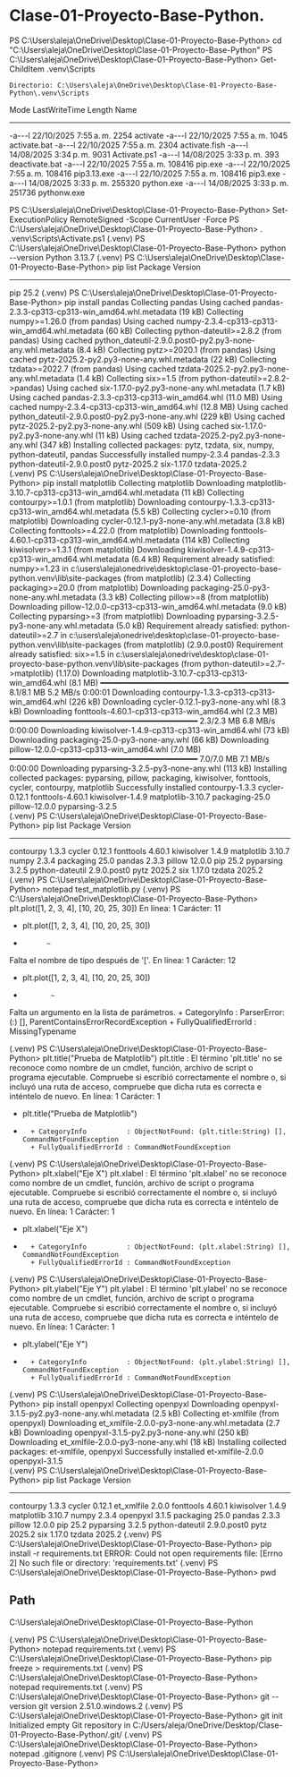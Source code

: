 # Clase-01-Proyecto-Base-Python.

PS C:\Users\aleja\OneDrive\Desktop\Clase-01-Proyecto-Base-Python> cd "C:\Users\aleja\OneDrive\Desktop\Clase-01-Proyecto-Base-Python"
PS C:\Users\aleja\OneDrive\Desktop\Clase-01-Proyecto-Base-Python> Get-ChildItem .venv\Scripts


    Directorio: C:\Users\aleja\OneDrive\Desktop\Clase-01-Proyecto-Base-Python\.venv\Scripts


Mode                 LastWriteTime         Length Name
----                 -------------         ------ ----
-a---l      22/10/2025  7:55 a. m.           2254 activate
-a---l      22/10/2025  7:55 a. m.           1045 activate.bat
-a---l      22/10/2025  7:55 a. m.           2304 activate.fish
-a---l      14/08/2025  3:34 p. m.           9031 Activate.ps1
-a---l      14/08/2025  3:33 p. m.            393 deactivate.bat
-a---l      22/10/2025  7:55 a. m.         108416 pip.exe
-a---l      22/10/2025  7:55 a. m.         108416 pip3.13.exe
-a---l      22/10/2025  7:55 a. m.         108416 pip3.exe
-a---l      14/08/2025  3:33 p. m.         255320 python.exe
-a---l      14/08/2025  3:33 p. m.         251736 pythonw.exe


PS C:\Users\aleja\OneDrive\Desktop\Clase-01-Proyecto-Base-Python> Set-ExecutionPolicy RemoteSigned -Scope CurrentUser -Force
PS C:\Users\aleja\OneDrive\Desktop\Clase-01-Proyecto-Base-Python> . .venv\Scripts\Activate.ps1
(.venv) PS C:\Users\aleja\OneDrive\Desktop\Clase-01-Proyecto-Base-Python> python --version
Python 3.13.7
(.venv) PS C:\Users\aleja\OneDrive\Desktop\Clase-01-Proyecto-Base-Python> pip list
Package Version
------- -------
pip     25.2
(.venv) PS C:\Users\aleja\OneDrive\Desktop\Clase-01-Proyecto-Base-Python> pip install pandas
Collecting pandas
  Using cached pandas-2.3.3-cp313-cp313-win_amd64.whl.metadata (19 kB)
Collecting numpy>=1.26.0 (from pandas)
  Using cached numpy-2.3.4-cp313-cp313-win_amd64.whl.metadata (60 kB)
Collecting python-dateutil>=2.8.2 (from pandas)
  Using cached python_dateutil-2.9.0.post0-py2.py3-none-any.whl.metadata (8.4 kB)
Collecting pytz>=2020.1 (from pandas)
  Using cached pytz-2025.2-py2.py3-none-any.whl.metadata (22 kB)
Collecting tzdata>=2022.7 (from pandas)
  Using cached tzdata-2025.2-py2.py3-none-any.whl.metadata (1.4 kB)
Collecting six>=1.5 (from python-dateutil>=2.8.2->pandas)
  Using cached six-1.17.0-py2.py3-none-any.whl.metadata (1.7 kB)
Using cached pandas-2.3.3-cp313-cp313-win_amd64.whl (11.0 MB)
Using cached numpy-2.3.4-cp313-cp313-win_amd64.whl (12.8 MB)
Using cached python_dateutil-2.9.0.post0-py2.py3-none-any.whl (229 kB)
Using cached pytz-2025.2-py2.py3-none-any.whl (509 kB)
Using cached six-1.17.0-py2.py3-none-any.whl (11 kB)
Using cached tzdata-2025.2-py2.py3-none-any.whl (347 kB)
Installing collected packages: pytz, tzdata, six, numpy, python-dateutil, pandas
Successfully installed numpy-2.3.4 pandas-2.3.3 python-dateutil-2.9.0.post0 pytz-2025.2 six-1.17.0 tzdata-2025.2                                                
(.venv) PS C:\Users\aleja\OneDrive\Desktop\Clase-01-Proyecto-Base-Python> pip install matplotlib
Collecting matplotlib
  Downloading matplotlib-3.10.7-cp313-cp313-win_amd64.whl.metadata (11 kB)
Collecting contourpy>=1.0.1 (from matplotlib)
  Downloading contourpy-1.3.3-cp313-cp313-win_amd64.whl.metadata (5.5 kB)
Collecting cycler>=0.10 (from matplotlib)
  Downloading cycler-0.12.1-py3-none-any.whl.metadata (3.8 kB)
Collecting fonttools>=4.22.0 (from matplotlib)
  Downloading fonttools-4.60.1-cp313-cp313-win_amd64.whl.metadata (114 kB)
Collecting kiwisolver>=1.3.1 (from matplotlib)
  Downloading kiwisolver-1.4.9-cp313-cp313-win_amd64.whl.metadata (6.4 kB)
Requirement already satisfied: numpy>=1.23 in c:\users\aleja\onedrive\desktop\clase-01-proyecto-base-python\.venv\lib\site-packages (from matplotlib) (2.3.4)
Collecting packaging>=20.0 (from matplotlib)
  Downloading packaging-25.0-py3-none-any.whl.metadata (3.3 kB)
Collecting pillow>=8 (from matplotlib)
  Downloading pillow-12.0.0-cp313-cp313-win_amd64.whl.metadata (9.0 kB)
Collecting pyparsing>=3 (from matplotlib)
  Downloading pyparsing-3.2.5-py3-none-any.whl.metadata (5.0 kB)
Requirement already satisfied: python-dateutil>=2.7 in c:\users\aleja\onedrive\desktop\clase-01-proyecto-base-python\.venv\lib\site-packages (from matplotlib) (2.9.0.post0)
Requirement already satisfied: six>=1.5 in c:\users\aleja\onedrive\desktop\clase-01-proyecto-base-python\.venv\lib\site-packages (from python-dateutil>=2.7->matplotlib) (1.17.0)
Downloading matplotlib-3.10.7-cp313-cp313-win_amd64.whl (8.1 MB)
   ━━━━━━━━━━━━━━━━━━━━━━━━━━━━━━━━━━━━━━━━ 8.1/8.1 MB 5.2 MB/s  0:00:01
Downloading contourpy-1.3.3-cp313-cp313-win_amd64.whl (226 kB)
Downloading cycler-0.12.1-py3-none-any.whl (8.3 kB)
Downloading fonttools-4.60.1-cp313-cp313-win_amd64.whl (2.3 MB)
   ━━━━━━━━━━━━━━━━━━━━━━━━━━━━━━━━━━━━━━━━ 2.3/2.3 MB 6.8 MB/s  0:00:00
Downloading kiwisolver-1.4.9-cp313-cp313-win_amd64.whl (73 kB)
Downloading packaging-25.0-py3-none-any.whl (66 kB)
Downloading pillow-12.0.0-cp313-cp313-win_amd64.whl (7.0 MB)
   ━━━━━━━━━━━━━━━━━━━━━━━━━━━━━━━━━━━━━━━━ 7.0/7.0 MB 7.1 MB/s  0:00:00
Downloading pyparsing-3.2.5-py3-none-any.whl (113 kB)
Installing collected packages: pyparsing, pillow, packaging, kiwisolver, fonttools, cycler, contourpy, matplotlib
Successfully installed contourpy-1.3.3 cycler-0.12.1 fonttools-4.60.1 kiwisolver-1.4.9 matplotlib-3.10.7 packaging-25.0 pillow-12.0.0 pyparsing-3.2.5           
(.venv) PS C:\Users\aleja\OneDrive\Desktop\Clase-01-Proyecto-Base-Python> pip list
Package         Version
--------------- -----------
contourpy       1.3.3
cycler          0.12.1
fonttools       4.60.1
kiwisolver      1.4.9
matplotlib      3.10.7
numpy           2.3.4
packaging       25.0
pandas          2.3.3
pillow          12.0.0
pip             25.2
pyparsing       3.2.5
python-dateutil 2.9.0.post0
pytz            2025.2
six             1.17.0
tzdata          2025.2
(.venv) PS C:\Users\aleja\OneDrive\Desktop\Clase-01-Proyecto-Base-Python> notepad test_matplotlib.py
(.venv) PS C:\Users\aleja\OneDrive\Desktop\Clase-01-Proyecto-Base-Python> plt.plot([1, 2, 3, 4], [10, 20, 25, 30])
En línea: 1 Carácter: 11
+ plt.plot([1, 2, 3, 4], [10, 20, 25, 30])
+           ~
Falta el nombre de tipo después de '['.
En línea: 1 Carácter: 12
+ plt.plot([1, 2, 3, 4], [10, 20, 25, 30])
+            ~
Falta un argumento en la lista de parámetros.
    + CategoryInfo          : ParserError: (:) [], ParentContainsErrorRecordException
    + FullyQualifiedErrorId : MissingTypename

(.venv) PS C:\Users\aleja\OneDrive\Desktop\Clase-01-Proyecto-Base-Python> plt.title("Prueba de Matplotlib")
plt.title : El término 'plt.title' no se reconoce como nombre de un cmdlet, función, archivo de script o programa ejecutable. Compruebe si escribió 
correctamente el nombre o, si incluyó una ruta de acceso, compruebe que dicha ruta es correcta e inténtelo de nuevo.
En línea: 1 Carácter: 1
+ plt.title("Prueba de Matplotlib")
+ ~~~~~~~~~
    + CategoryInfo          : ObjectNotFound: (plt.title:String) [], CommandNotFoundException
    + FullyQualifiedErrorId : CommandNotFoundException

(.venv) PS C:\Users\aleja\OneDrive\Desktop\Clase-01-Proyecto-Base-Python> plt.xlabel("Eje X")
plt.xlabel : El término 'plt.xlabel' no se reconoce como nombre de un cmdlet, función, archivo de script o programa ejecutable. Compruebe si escribió 
correctamente el nombre o, si incluyó una ruta de acceso, compruebe que dicha ruta es correcta e inténtelo de nuevo.
En línea: 1 Carácter: 1
+ plt.xlabel("Eje X")
+ ~~~~~~~~~~
    + CategoryInfo          : ObjectNotFound: (plt.xlabel:String) [], CommandNotFoundException
    + FullyQualifiedErrorId : CommandNotFoundException

(.venv) PS C:\Users\aleja\OneDrive\Desktop\Clase-01-Proyecto-Base-Python> plt.ylabel("Eje Y")
plt.ylabel : El término 'plt.ylabel' no se reconoce como nombre de un cmdlet, función, archivo de script o programa ejecutable. Compruebe si escribió 
correctamente el nombre o, si incluyó una ruta de acceso, compruebe que dicha ruta es correcta e inténtelo de nuevo.
En línea: 1 Carácter: 1
+ plt.ylabel("Eje Y")
+ ~~~~~~~~~~
    + CategoryInfo          : ObjectNotFound: (plt.ylabel:String) [], CommandNotFoundException
    + FullyQualifiedErrorId : CommandNotFoundException

(.venv) PS C:\Users\aleja\OneDrive\Desktop\Clase-01-Proyecto-Base-Python> pip install openpyxl
Collecting openpyxl
  Downloading openpyxl-3.1.5-py2.py3-none-any.whl.metadata (2.5 kB)
Collecting et-xmlfile (from openpyxl)
  Downloading et_xmlfile-2.0.0-py3-none-any.whl.metadata (2.7 kB)
Downloading openpyxl-3.1.5-py2.py3-none-any.whl (250 kB)
Downloading et_xmlfile-2.0.0-py3-none-any.whl (18 kB)
Installing collected packages: et-xmlfile, openpyxl
Successfully installed et-xmlfile-2.0.0 openpyxl-3.1.5                                                                                                          
(.venv) PS C:\Users\aleja\OneDrive\Desktop\Clase-01-Proyecto-Base-Python> pip list
Package         Version
--------------- -----------
contourpy       1.3.3
cycler          0.12.1
et_xmlfile      2.0.0
fonttools       4.60.1
kiwisolver      1.4.9
matplotlib      3.10.7
numpy           2.3.4
openpyxl        3.1.5
packaging       25.0
pandas          2.3.3
pillow          12.0.0
pip             25.2
pyparsing       3.2.5
python-dateutil 2.9.0.post0
pytz            2025.2
six             1.17.0
tzdata          2025.2
(.venv) PS C:\Users\aleja\OneDrive\Desktop\Clase-01-Proyecto-Base-Python> pip install -r requirements.txt
ERROR: Could not open requirements file: [Errno 2] No such file or directory: 'requirements.txt'
(.venv) PS C:\Users\aleja\OneDrive\Desktop\Clase-01-Proyecto-Base-Python> pwd

Path
----
C:\Users\aleja\OneDrive\Desktop\Clase-01-Proyecto-Base-Python


(.venv) PS C:\Users\aleja\OneDrive\Desktop\Clase-01-Proyecto-Base-Python> notepad requirements.txt
(.venv) PS C:\Users\aleja\OneDrive\Desktop\Clase-01-Proyecto-Base-Python> pip freeze > requirements.txt
(.venv) PS C:\Users\aleja\OneDrive\Desktop\Clase-01-Proyecto-Base-Python> notepad requirements.txt
(.venv) PS C:\Users\aleja\OneDrive\Desktop\Clase-01-Proyecto-Base-Python> git --version
git version 2.51.0.windows.2
(.venv) PS C:\Users\aleja\OneDrive\Desktop\Clase-01-Proyecto-Base-Python> git init                                               
Initialized empty Git repository in C:/Users/aleja/OneDrive/Desktop/Clase-01-Proyecto-Base-Python/.git/
(.venv) PS C:\Users\aleja\OneDrive\Desktop\Clase-01-Proyecto-Base-Python> notepad .gitignore
(.venv) PS C:\Users\aleja\OneDrive\Desktop\Clase-01-Proyecto-Base-Python>       
